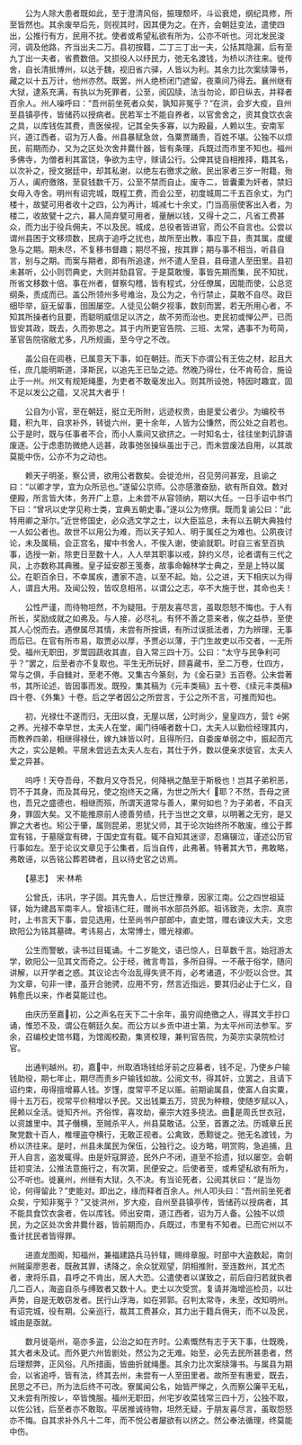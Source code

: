 <!-- { "loadSidebar": true } -->
　　公为人除大患者既如此，至于澄清风俗，振理颓坏，斗讼衰熄，纲纪具修，所至皆然也。其余废举后先，则视其时，因其便为之。在齐，会朝廷变法，遣使四出，公推行有方，民用不扰。使者或希望私欲有所为，公亦不听也。河北发民浚河，调及他路，齐当出夫二万。县初按籍，二丁三丁出一夫，公括其隐漏，后有至九丁出一夫者，省费数倍。又损役人以纾民力，弛无名渡钱，为桥以济往来。徙传舍，自长清抵博州，以达于魏，视旧省六驿，人皆以为利。其余力比次案牍簿书，藏之以十五万计，他州亦然。既罢，州人绝桥闭门遮留，夜乘间乃得去。襄州继有大狱，逮系充满，有执以为死罪者，公至，阅囚牍，法当勿论，即日纵去，并释者百余人。州人噪呼曰：“吾州前坐死者众矣，孰知非冤乎？”在洪，会岁大疫，自州至县镇亭传，皆储药以授病者。民若军士不能自养者，以官舍舍之，资其食饮衣衾之具，以库钱佐其费，责医侯视，记其全失多寡，以为殿最，人赖以生。安南军兴，道江西者，诏为万人备。州县暴赋急敛，刍粟贾踊贵，百姓不堪。公独不以烦民，前期而办，又为之区处次舍井爨什器，皆有条理，兵既过而市里不知也。福州多佛寺，为僧者利其富饶，争欲为主守，赇请公行。公俾其徒自相推择，籍其名，以次补之，授文据廷中，却其私谢，以绝左右徼求之敝。民出家者三岁一附籍，殆万人，阖府徼赂，至裒钱数千万，公至不禁而自止。废寺二，皆囊橐为奸者，禁妇女毋入寺舍。明州有诏完城，既程工费，而会公至，初度城周二千五百余丈，为门楼十，故甓可用者收十之四，公为再计，城减七十余丈，门当高丽使客出入者，为楼二，收故甓十之六，募人简弃甓可用者，量酬以钱，又得十之二，凡省工费甚众，而力出于役兵佣夫，不以及民。城成，总役者皆进官，而公不自言也。公尝以谓州县困于文移烦数，民病于追呼之扰也，故所至出教，事应下县，责其属，度缓急与之期。期未尽，不复移书督趣；期尽不报，按其罪；期与事不相当，听县自言，别与之期。而案与期者，即有所追逮，州不遣人至县，县毋遣人至田里。县初未甚听，公小则罚典史，大则并劾县官。于是莫敢慢，事皆先期而集，民不知扰，所省文移数十倍。事在州者，督察勾稽，皆有程式，分任僚属，因能而使，公总览纲条，责成而已。盖公所领州多号难治，及公为之，令行禁止，莫敢不自尽。政巨细毕举，庭无留事，囹圄屡空。人徒见公朝夕视事，数刻而罢，若无所用心者，不知其所操者约且要，而聪明威信足以济之，故不劳而治也。吏民初或惮公严，已而皆安其政，既去，久而弥思之。其于内所更官告院、三班、太常，遇事不为苟简，革官告院宿敝尤多，凡所规画，至今守之不改。

　　盖公自在闾巷，已属意天下事，如在朝廷。而天下亦谓公有王佐之材，起且大任，庶几能明斯道，泽斯民，以追先王已坠之迹。然晚乃得仕，仕不肯苟合，施设止于一州。州又有规矩绳墨，为吏者不敢毫发出入。则其所设弛，特因时趣宜，固不足以发公之蕴，又况其大者乎！

　　公自为小官，至在朝廷，挺立无所附，远迹权贵，由是爱公者少。为编校书籍，积九年，自求补外，转徙六州，更十余年，人皆为公慊然，而公处之自若也。公于是时，既与任事者不合，而小人乘间又欲挤之。一时知名士，往往坐刺讥辞语废逐。公于虑患防微绝人远甚，政事弛张操纵虽出于己，而未尝废法自用，以其故莫能中伤，公亦不为之动也。

　　赖天子明圣，察公贤，欲用公者数矣。会徙沧州，召见劳问甚宠，且谕之曰：“以卿才学，宜为众所忌也。”遂留公京师。公亦感激奋励，欲有所自效。数对便殿，所言皆大体，务开广上意，上未尝不从容领纳，期以大任。一日手诏中书门下曰：“曾巩以史学见称士类，宜典五朝史事。”遂以公为修撰。既而复谕公曰：“此特用卿之渐尔。”近世修国史，必众选文学之士，以大臣监总，未有以五朝大典独付一人如公者也。故世不以用公为难，而以天子知人、明于属任之为难也。公夙夜讨论，未及属稿，会正宫名，擢中书舍人，不俟入谢，使谕就职。时自三省至百执事，选授一新，除吏日至数十人，人人举其职事以戒，辞约义尽，论者谓有三代之风，上亦数称其典雅。皇子延安郡王笺奏，故事命翰林学士典之，至是上特以属公。在职百余日，不幸属疾，遭家不造，以至不起。始，公之进，天下相庆以为得人，谓且大用。及闻公殁，皆叹息相吊，以谓公之志，卒不大施于世，其命也夫！

　　公性严谨，而待物坦然，不为疑阻。于朋友喜尽言，虽取怨怒不悔也。于人有所长，奖励成就之如弗及。与人接，必尽礼。有怀不善之意来者，俟之益恭，至使其人心悦而去。遇僚属尽其情，未尝有所按谪，有所过误抵法者，力为辨理，无事而后已。在官有所市易，取贾必以厚，予贾必以薄，于门生故吏以币交者，一无所受。福州无职田，岁鬻园蔬收其直，自入常三四十万。公曰：“太守与民争利可乎？”罢之，后至者亦不复取也。平生无所玩好，顾喜藏书，至二万卷，仕四方，常与之俱，手自雠对，至老不倦。又集古今篆刻，为《金石录》五百卷。公未尝著书，其所论述，皆因事而发。既殁，集其稿为《元丰类稿》五十卷、《续元丰类稿》四十卷、《外集》十卷。后之学者因公之所尝言，于公之所不言，可推而知也。

　　初，光禄仕不遂而归，无田以食，无屋以居，公时尚少，皇皇四方，营饣粥之养。光禄不幸早世，太夫人在堂，阖门待哺者数十口，太夫人以勤俭经理其内，而教养四弟，相继得禄仕，嫁九妹皆以时，且得所归，自委废单弱之中，振起而亢大之，实公是赖。平居未尝远去太夫人左右，其仕于外，数以便亲求徙官，太夫人爱之异甚。

　　呜呼！天夺吾母，不数月又夺吾兄，何降祸之酷至于斯极也！岂其子弟积恶，罚不于其身，而及其母兄，使之抱终天之痛，为世之所大亻耶？不然，吾母之贤也，吾兄之盛德也，相继而殒，所谓天道常与善人，果何如也？为子弟者，不自灭身，罪固大矣。又不能推原前人德善劳绩，托于当世之文章，以明著之无穷，是又罪之大者也。矧公于肇，属则昆弟，恩犹父师，其于论次始终所不敢废。维公于葬宜有铭，于墓隧宜有碑，于国史宜有载。辄不自知其迷谬，忍痛辍泣，谨述公历官行事如左。至于论议文章见于公集者，后当自传，此弗著。特著其大节，弗敢略，弗敢诬，以告铭公葬若碑者，且以待史官之访焉。

　　【墓志】　宋·林希

　　公曾氏，讳巩，字子固。其先鲁人，后世迁豫章，因家江南。公之四世祖延铎，始为建昌军南丰人。曾祖讳仁旺，赠尚书水部员外郎。祖讳致尧，太宗、真宗时，上书言天下事，尝见选用，仕至尚书户部郎中，直史馆，赠右谏议大夫，文忠欧阳公为铭其墓碑。考讳易占，太常博士，赠光禄卿。

　　公生而警敏，读书过目辄诵。十二岁能文，语已惊人，日草数千言。始冠游太学，欧阳公一见其文而奇之。公于经，微言粤旨，多所自得。一不蔽于俗学，随问讲解，以开学者之惑。其议论古今治乱得失贤不肖，必考诸道，不少贬以合世。其为文章，句非一律，虽开合驰骋，应用不穷，然言近指远，要其归必止于仁义，自韩愈氏以来，作者莫能过也。

　　由庆历至嘉初，公之声名在天下二十余年，虽穷阎绝徼之人，得其文手抄口诵，惟恐不及，谓公在朝廷久矣。而公方以乡贡中进士第，为太平州司法参军。岁余，召编校史馆书籍，为馆阁校勘，集贤校理，兼判官告院，为英宗实录院检讨官。

　　出通判越州。初，嘉中，州取酒场钱给牙前之应募者，钱不足，乃使乡户输钱助役，期七年止，期尽而责乡户输钱如故。公阅文书，得其奸，立罢之，且请下诏约束，毋得擅增募人钱。岁馑，度常平不足以赈。前期谕属县，使富人自实粟，得十五万石，视常平价稍增以予民。又出钱粟五万，贷民为种粮，使随岁赋以入，民赖以全活。徙知齐州。齐俗悍，喜攻劫，豪宗大姓多挠法。曲是周氏世衣冠，以资雄里中。其子僭横，至贼杀平人，州县莫敢诘。公至，首置之法。历城章丘民聚党数十百人，椎埋盗夺横行，无敢正视者。公禽致，悉黥徙之。弛无名渡钱，为桥以济往来。是时，州县未属民为保伍，公独行之。设方略，明赏购，急追捕，且开人自言，盗发辄得。由是奸寇屏迹，民外户不闭，道至不拾遗，狱以屡空。会朝廷初变法，公推法意施行之，有次第，民便安之。后使者至，或希望私欲有所为，公不听也。徙襄州，州继有大狱，久不决。有当论死者，公阅其状曰：“是当勿论，何得留此？”吏能对。即出之，缘而释者百余人。州人叩头曰：“吾州前坐死者众矣，宁知非冤乎？”又徙洪州，岁大疫，自州至县镇亭传，皆储药以授病者，其不能具食饮衣衾者，佐以库钱。师出安南，道江西者，诏为万人备。公独不以烦民，为之区处次舍井爨什器，皆前期而办，兵既过，市里有不知者。已而它州以不蚤计扰民者皆得罪。

　　进直龙图阁，知福州，兼福建路兵马钤辖，赐绯章服。时部中大盗数起，南剑州贼渠廖恩者，既赦其罪，诱降之，余众犹观望，阴相推附，至连数州，其尤杰者，隶将乐县，县呼之不肯出，居人大恐。公遣使者以谋致之，前后自归若就执者几二百人，海盗自杀与缚致者又数十人。吏士以次受赏。复请并海增巡检员，以壮声势，自是无敢窃发者。民行山浮海，如在郛郭。召判太常寺，未至，改知明州。有诏完城，役有期。公亲巡行，裁其工费甚众，其力出于籍兵佣夫，而不以及民，城由是亟就。

　　数月徙亳州，亳亦多盗，公治之如在齐时。公素慨然有志于天下事，仕既晚，其大者未及试。而外更六州皆剧处，然公为之无难。始至，必先去民所甚患者，然后理颓弊，正风俗。凡所措画，皆曲折就绳墨。其余力比次案牍簿书。与属县为期会，以省追呼，皆有法，终其去州，未尝有一人至田里者。故所至有惠爱，既去，民思之不已，所为法后终不可改。寮属闻公名，始皆严惮之，久而察公廉平无私，又未尝有所按レ，卒皆愧服。福州无职田，州宅岁收菜钱常三四十万，公独不取，以佐公钱，后至者亦不敢取。平居推诚待物，坦然无疑，于朋友喜尽言，虽取怨怒亦不悔。自其求补外凡十二年，而不悦公者屡欲有以挤之。然公奉法循理，终莫能中伤。

